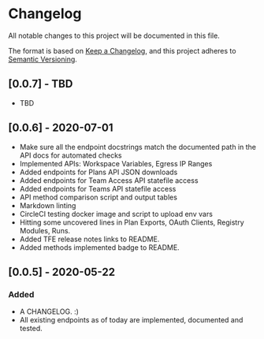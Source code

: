 # Changelog

All notable changes to this project will be documented in this file.

The format is based on [Keep a Changelog](https://keepachangelog.com/en/1.0.0/),
and this project adheres to [Semantic Versioning](https://semver.org/spec/v2.0.0.html).

## [0.0.7] - TBD

- TBD

## [0.0.6] - 2020-07-01

- Make sure all the endpoint docstrings match the documented path in the API docs for automated checks
- Implemented APIs: Workspace Variables, Egress IP Ranges
- Added endpoints for Plans API JSON downloads
- Added endpoints for Team Access API statefile access
- Added endpoints for Teams API statefile access
- API method comparison script and output tables
- Markdown linting
- CircleCI testing docker image and script to upload env vars
- Hitting some uncovered lines in Plan Exports, OAuth Clients, Registry Modules, Runs.
- Added TFE release notes links to README.
- Added methods implemented badge to README.

## [0.0.5] - 2020-05-22

### Added

- A CHANGELOG. :)
- All existing endpoints as of today are implemented, documented and tested.
